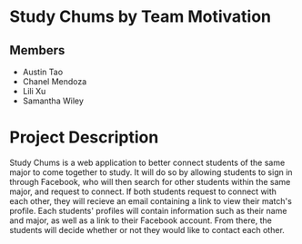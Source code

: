 # Study Chums by Team Motivation

## Members
* Austin Tao
* Chanel Mendoza
* Lili Xu
* Samantha Wiley

# Project Description
Study Chums is a web application to better connect students of the same major to come together to study. It will do so by allowing students to sign in through Facebook, who will then search for other students within the same major, and request to connect. If both students request to connect with each other, they will recieve an email containing a link to view their match's profile. Each students' profiles will contain information such as their name and major, as well as a link to their Facebook account. From there, the students will decide whether or not they would like to contact each other.
